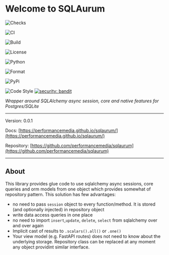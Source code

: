 # Welcome to SQLAurum
![Checks](https://img.shields.io/github/checks-status/performancemedia/sqlaurum/master)

![CI](https://github.com/performancemedia/sqlaurum/workflows/CI/badge.svg)

![Build](https://github.com/performancemedia/sqlaurum/workflows/Publish/badge.svg)

![License](https://img.shields.io/github/license/performancemedia/sqlaurum)

![Python](https://img.shields.io/pypi/pyversions/sqlaurum)

![Format](https://img.shields.io/pypi/format/sqlaurum)

![PyPi](https://img.shields.io/pypi/v/sqlaurum)

![Code Style](https://img.shields.io/badge/code%20style-black-000000.svg)
[![security: bandit](https://img.shields.io/badge/security-bandit-yellow.svg)](https://github.com/PyCQA/bandit)

*Wrapper around SQLAlchemy async session, core and native features for Postgres/SQLite*

---
Version: 0.0.1

Docs: [https://performancemedia.github.io/sqlaurum/](https://performancemedia.github.io/sqlaurum/)

Repository: [https://github.com/performancemedia/sqlaurum](https://github.com/performancemedia/sqlaurum)


---

## About

This library provides glue code to use sqlalchemy async sessions, core queries and orm models 
from one object which provides somewhat of repository pattern. This solution has few advantages:

- no need to pass `session` object to every function/method. It is stored (and optionally injected) in repository object
- write data access queries in one place
- no need to import `insert`,`update`, `delete`, `select` from sqlalchemy over and over again
- Implicit cast of results to `.scalars().all()` or `.one()`
- Your view model (e.g. FastAPI routes) does not need to know about the underlying storage. Repository class can be replaced at any moment any object providint similar interface.


